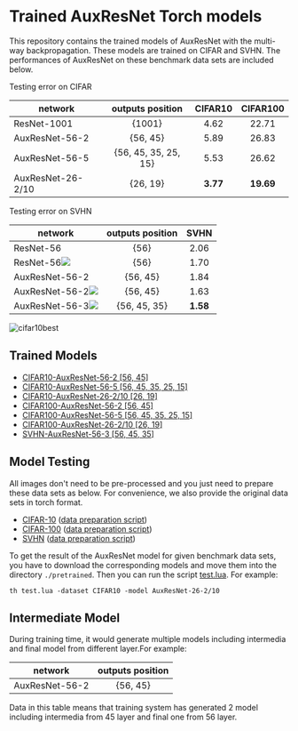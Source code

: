 # Trained AuxResNet Torch models #
This repository contains the trained models of AuxResNet with the multi-way backpropagation. These models are trained on CIFAR and SVHN. The performances of AuxResNet on these benchmark data sets are included below.

Testing error on CIFAR

| network       | outputs position | CIFAR10 | CIFAR100  |
| ------------- |:-------------:|:-------------:|:-----:|
| ResNet-1001| {1001} | 4.62 | 22.71 |
| AuxResNet-56-2| {56, 45} | 5.89 | 26.83 |
| AuxResNet-56-5| {56, 45, 35, 25, 15} | 5.53      | 26.62 |
| AuxResNet-26-2/10| {26, 19} | **3.77** | **19.69** |

Testing error on SVHN

| network        | outputs position | SVHN  |
| ------------- |:-------------:|:-----:|
| ResNet-56      | {56} | 2.06 |
| ResNet-56<img src="http://chart.googleapis.com/chart?cht=tx&chl=^\dagger" style="border:none;"> | {56} | 1.70 |
| AuxResNet-56-2      | {56, 45} | 1.84 |
| AuxResNet-56-2<img src="http://chart.googleapis.com/chart?cht=tx&chl=^\dagger" style="border:none;"> | {56, 45} | 1.63 |
| AuxResNet-56-3<img src="http://chart.googleapis.com/chart?cht=tx&chl=^\dagger" style="border:none;"> | {56, 45, 35} | **1.58** |

![cifar10best](http://i.imgur.com/SuFADMS.jpg)


## Trained Models ##
- [CIFAR10-AuxResNet-56-2 [56, 45]](http://baidu.com "AuxResNet-56-2")
- [CIFAR10-AuxResNet-56-5 [56, 45, 35, 25, 15]](http://baidu.com "AuxResNet-56-5")
- [CIFAR10-AuxResNet-26-2/10 [26, 19]](http://baidu.com "AuxResNet-26-2/10")
- [CIFAR100-AuxResNet-56-2 [56, 45]](http://baidu.com "AuxResNet-56-2")
- [CIFAR100-AuxResNet-56-5 [56, 45, 35, 25, 15]](http://baidu.com "AuxResNet-56-5")
- [CIFAR100-AuxResNet-26-2/10 [26, 19]](http://baidu.com "AuxResNet-26-2/10")
- [SVHN-AuxResNet-56-3 [56, 45, 35]](http://baidu.com "AuxResNet-56-3")

## Model Testing ##
All images don't need to be pre-processed and you just need to prepare these data sets as below. For convenience, we also provide the original data sets in torch format.

- [CIFAR-10](http://torch.ch "cifar10") ([data preparation script](https://github.com/facebook/fb.resnet.torch/blob/master/datasets/cifar10-gen.lua "cifar10-preparation"))
- [CIFAR-100](http://torch.ch "cifar100") ([data preparation script](https://github.com/facebook/fb.resnet.torch/blob/master/datasets/cifar100-gen.lua "cifar100-preparation"))
- [SVHN](http://torch.ch "svhn") ([data preparation script](https://gist.github.com/szagoruyko/27712564a3f3765c5bfd933b56a21757 "svhn-preparation"))

To get the result of the AuxResNet model for given benchmark data sets, you have to download the corresponding models and move them into the directory ``` ./pretrained ```.
Then you can run the script [test.lua](). For example:

```
th test.lua -dataset CIFAR10 -model AuxResNet-26-2/10 
```

## Intermediate Model ##
During training time, it would generate multiple models including intermedia and final model from different layer.For example:&nbsp;&nbsp;

| network       | outputs position |
| ------------- |:-------------:|
| AuxResNet-56-2| {56, 45} |

Data in this table means that training system has generated 2 model including intermedia from 45 layer and final one from 56 layer.



